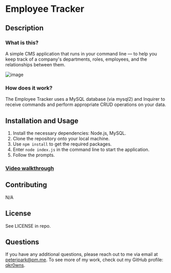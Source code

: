 # Employee Tracker

## Description
### What is this?
A simple CMS application that runs in your command line — to help you keep track of a company's departments, roles, employees, and the relationships between them.

![image](https://github.com/qkr0wns/employee-tracker/assets/115042610/59238aa0-f178-4afd-9c8c-cd6d1f2b0915)


### How does it work?
The Employee Tracker uses a MySQL database (via mysql2) and Inquirer to receive commands and perform appropriate CRUD operations on your data.

## Installation and Usage
1. Install the necessary dependencies: Node.js, MySQL.
2. Clone the repository onto your local machine.
3. Use `npm install` to get the required packages.
4. Enter `node index.js` in the command line to start the application.
5. Follow the prompts.

### [Video walkthrough](https://www.youtube.com/watch?v=tKL2GlQuASw)

## Contributing
N/A

## License
See LICENSE in repo.

## Questions
If you have any additional questions, please reach out to me via email at [peterjpark@pm.me](mailto:peterjpark@pm.me).
To see more of my work, check out my GitHub profile: [qkr0wns](https://github.com/qkr0wns).
